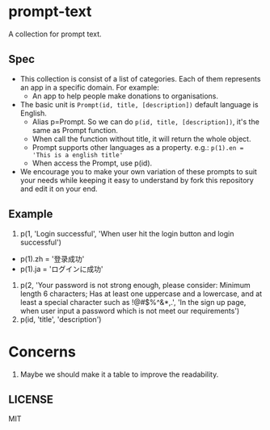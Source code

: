 # prompt-text
A collection for prompt text.

## Spec

- This collection is consist of a list of categories. Each of them represents an app in a specific domain. For example:
  - An app to help people make donations to organisations.
- The basic unit is `Prompt(id, title, [description])` default language is English. 
  - Alias p=Prompt. So we can do `p(id, title, [description])`, it's the same as Prompt function.
  - When call the function without title, it will return the whole object.
  - Prompt supports other languages as a property. e.g.: `p(1).en = 'This is a english title'`
  - When access the Prompt, use p(id).
- We encourage you to make your own variation of these prompts to suit your needs while keeping it easy to understand by fork this repository and edit it on your end.

## Example

1. p(1, 'Login successful', 'When user hit the login button and login successful')
  - p(1).zh = '登录成功'
  - p(1).ja = 'ログインに成功'
1. p(2, 'Your password is not strong enough, please consider: Minimum length 6 characters; Has at least one uppercase and a lowercase, and at least a special character such as !@#$%^&*,.', 'In the sign up page, when user input a password which is not meet our requirements')
1. p(id, 'title', 'description')

# Concerns

1. Maybe we should make it a table to improve the readability.

## LICENSE

MIT
